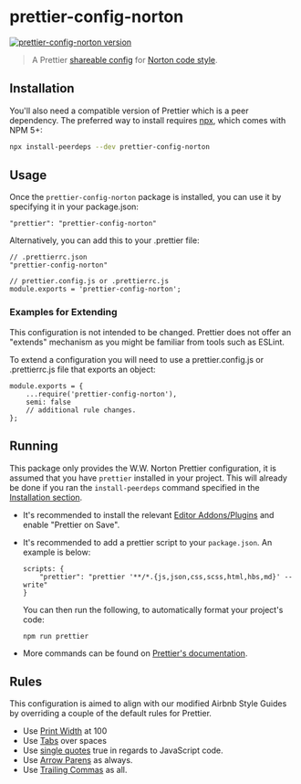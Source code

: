 # prettier-config-norton

[![prettier-config-norton version](https://img.shields.io/npm/v/prettier-config-norton)](https://www.npmjs.com/package/prettier-config-norton)

> A Prettier [shareable config](https://prettier.io/docs/en/configuration.html#sharing-configurations) for [Norton code style](https://gitlab.com/wwnorton/style).

## Installation

You'll also need a compatible version of Prettier which is a peer dependency. The preferred way to install requires [npx](https://github.com/zkat/npx), which comes with NPM 5+:

```sh
npx install-peerdeps --dev prettier-config-norton
```

## Usage

Once the `prettier-config-norton` package is installed, you can use it by specifying it in your package.json: 

```
"prettier": "prettier-config-norton"
```

Alternatively, you can add this to your .prettier file:

```
// .prettierrc.json
"prettier-config-norton"
```

```
// prettier.config.js or .prettierrc.js
module.exports = 'prettier-config-norton';
```
### Examples for Extending

This configuration is not intended to be changed. Prettier does not offer an "extends" mechanism as you might be familiar from tools such as ESLint.

To extend a configuration you will need to use a prettier.config.js or .prettierrc.js file that exports an object:

```
module.exports = {
	...require('prettier-config-norton'),
	semi: false
	// additional rule changes.
};
```

## Running

This package only provides the W.W. Norton Prettier configuration, it is assumed that you have `prettier` installed in your project.
This will already be done if you ran the `install-peerdeps` command specified in the [Installation section](#installation).

- It's recommended to install the relevant [Editor Addons/Plugins](https://prettier.io/docs/en/editors.html) and enable "Prettier on Save".

- It's recommended to add a prettier script to your `package.json`. An example is below: 

	```
	scripts: {
		"prettier": "prettier '**/*.{js,json,css,scss,html,hbs,md}' --write" 
	}
	```
	You can then run the following, to automatically format your project's code:

	```
	npm run prettier 
	```
- More commands can be found on [Prettier's documentation](https://prettier.io/docs/en/cli.html).

## Rules

This configuration is aimed to align with our modified Airbnb Style Guides by overriding a couple of the default rules for Prettier.

- Use [Print Width](https://prettier.io/docs/en/options.html#print-width) at 100
- Use [Tabs](https://prettier.io/docs/en/options.html#tabs) over spaces 
- Use [single quotes](https://prettier.io/docs/en/options.html#quotes) true in regards to JavaScript code.
- Use [Arrow Parens](https://prettier.io/docs/en/options.html#print-width) as always.
- Use [Trailing Commas](https://prettier.io/docs/en/options.html#trailing-commas) as all.
